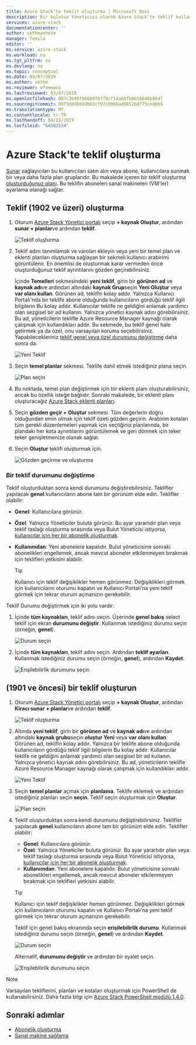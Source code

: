 ```yaml
---
title: Azure Stack'te teklif oluşturma | Microsoft Docs
description: Bir bulutun Yöneticisi olarak Azure Stack'te teklif kullanıcılarınız için oluşturma konusunda bilgi edinin.
services: azure-stack
documentationcenter: ''
author: sethmanheim
manager: femila
editor: ''
ms.service: azure-stack
ms.workload: na
ms.tgt_pltfrm: na
ms.devlang: na
ms.topic: conceptual
ms.date: 03/07/2019
ms.author: sethm
ms.reviewer: efemmano
ms.lastreviewed: 03/07/2019
ms.openlocfilehash: 087c3b95f96600f6ff0cf14ab0fb8618046b86d7
ms.sourcegitcommit: 0973dddb81db03cf07c8966ad66526d775ced8b9
ms.translationtype: MT
ms.contentlocale: tr-TR
ms.lasthandoff: 04/23/2019
ms.locfileid: "64302534"
---
```

# <a name="create-an-offer-in-azure-stack"></a>Azure Stack'te teklif oluşturma

[Sunar](azure-stack-overview.md) sağlayıcıları bu kullanıcıları satın alın veya abone, kullanıcılara sunmak bir veya daha fazla plan gruplarıdır. Bu makalede içeren bir teklif oluşturma [oluşturduğunuz planı](azure-stack-create-plan.md). Bu teklifin aboneleri sanal makineleri (VM'ler) ayarlama olanağı sağlar.

## <a name="create-an-offer-1902-and-later"></a>Teklif (1902 ve üzeri) oluşturma

1. Oturum [Azure Stack Yönetici portalı](https://adminportal.local.azurestack.external) seçip **+ kaynak Oluştur**, ardından **sunar + planlar**ve ardından **teklif**.

   ![Teklif oluşturma](media/azure-stack-create-offer/offers.png)

2. Teklif adını tanımlamak ve varolan ekleyin veya yeni bir temel plan ve eklenti planları oluşturma sağlayan bir sekmeli kullanıcı arabirimi görüntülenir. En önemlisi de oluşturmak karar vermeden önce oluşturduğunuz teklif ayrıntılarını gözden geçirebilirsiniz.

   İçinde **Temelleri** sekmesindeki **yeni teklif**, girin bir **görünen ad** ve **kaynak adı**ve ardından altındaki **kaynak Grup**seçin **Yeni Oluştur** veya **var olanı kullan**. Görünen ad, teklifin kolay addır. Yalnızca Kullanıcı Portalı'nda bir teklife abone olduğunda kullanıcıların gördüğü teklif ilgili bilgilerin Bu kolay addır. Kullanıcılar teklife ne geldiğini anlamak yardımcı olan sezgisel bir ad kullanın. Yalnızca yönetici kaynak adını görebilirsiniz. Bu ad, yöneticilerin teklifle Azure Resource Manager kaynağı olarak çalışmak için kullandıkları addır. Bu sekmede, bu teklif genel hale getirmek ya da özel, onu varsayılan koruma seçebilirsiniz. Yapabilecekleriniz [teklif genel veya özel durumunu değiştirme](#change-the-state-of-an-offer) daha sonra da.

   ![Yeni Teklif](media/azure-stack-create-offer/new-offer.png)
  
3. Seçin **temel planlar** sekmesi. Teklife dahil etmek istediğiniz plana seçin.

   ![Plan seçin](media/azure-stack-create-offer/select-plan.png)

4. Bu noktada, temel plan değiştirmek için bir eklenti planı oluşturabilirsiniz, ancak bu özellik isteğe bağlıdır. Sonraki makalede, bir eklenti planı oluşturacağız [Azure Stack eklenti planları](create-add-on-plan.md).

5. Seçin **gözden geçir + Oluştur** sekmesi. Tüm değerlerin doğru olduğundan emin olmak için teklif özeti gözden geçirin. Arabirim kotaları tüm gerekli düzenlemeleri yapmak için seçtiğiniz planlarında, bir plandaki her kota ayrıntılarını görüntülemek ve geri dönmek için teker teker genişletmenize olanak sağlar.

6. Seçin **Oluştur** teklifi oluşturmak için.

   ![Gözden geçirme ve oluşturma](media/azure-stack-create-offer/review-offer.png)

### <a name="change-the-state-of-an-offer"></a>Bir teklif durumunu değiştirme

Teklif oluşturduktan sonra kendi durumunu değiştirebilirsiniz. Teklifler yapılacak **genel** kullanıcıların abone tam bir görünüm elde edin. Teklifler olabilir:

- **Genel**: Kullanıcılara görünür.
- **Özel**: Yalnızca Yöneticiler buluta görünür. Bu ayar yararlıdır plan veya teklif taslağı oluşturma sırasında veya Bulut Yöneticisi istiyorsa, [kullanıcılar için her bir abonelik oluşturmak](azure-stack-subscribe-plan-provision-vm.md#create-a-subscription-as-a-cloud-operator).
- **Kullanımdan**: Yeni abonelere kapalıdır. Bulut yöneticisine sonraki abonelikleri engellemek, ancak mevcut aboneler etkilenmeyen bırakmak için teklifleri yetkisini alabilir.

  > [!TIP]  
  > Kullanıcı için teklif değişiklikler hemen görünmez. Değişiklikleri görmek için kullanıcıların oturumu kapatın ve Kullanıcı Portalı'na yeni teklif görmek için tekrar oturum açmanızın gerekebilir.

Teklif Durumu değiştirmek için iki yolu vardır:

1. İçinde **tüm kaynakları**, teklif adını seçin. Üzerinde **genel bakış** select teklif için ekran **durumunu değiştir**. Kullanmak istediğiniz durumu seçin (örneğin, **genel**).

   ![Durum seçin](media/azure-stack-create-offer/change-state.png)

2. İçinde **tüm kaynakları**, teklif adını seçin. Ardından **teklif ayarları**. Kullanmak istediğiniz durumu seçin (örneğin, **genel**), ardından **Kaydet**.

   ![Erişilebilirlik durumunu seçin](media/azure-stack-create-offer/offer-settings.png)

## <a name="create-an-offer-1901-and-earlier"></a>(1901 ve öncesi) bir teklif oluşturun

1. Oturum [Azure Stack Yönetici portalı](https://adminportal.local.azurestack.external) seçip **+ kaynak Oluştur**, ardından **Kiracı sunar + planlar**ve ardından **teklif**.

   ![Teklif oluşturma](media/azure-stack-create-offer/image01.png)
  
2. Altında **yeni teklif**, girin bir **görünen ad** ve **kaynak adı**ve ardından altındaki **kaynak grubu**seçin **oluştur Yeni** veya **var olanı kullan**. Görünen ad, teklifin kolay addır. Yalnızca bir teklife abone olduğunda kullanıcıların gördüğü teklif ilgili bilgilerin Bu kolay addır. Kullanıcılar teklife ne geldiğini anlamak yardımcı olan sezgisel bir ad kullanın. Yalnızca yönetici kaynak adını görebilirsiniz. Bu ad, yöneticilerin teklifle Azure Resource Manager kaynağı olarak çalışmak için kullandıkları addır.

   ![Yeni Teklif](media/azure-stack-create-offer/image01a.png)
  
3. Seçin **temel planlar** açmak için **planlama**. Teklife eklemek ve ardından istediğiniz planları seçin **seçin**. Teklif seçin oluşturmak için **Oluştur**.

   ![Plan seçin](media/azure-stack-create-offer/image02.png)
  
4. Teklif oluşturduktan sonra kendi durumunu değiştirebilirsiniz. Teklifler yapılacak **genel** kullanıcıların abone tam bir görünüm elde edin. Teklifler olabilir:

   - **Genel**: Kullanıcılara görünür.
   - **Özel**: Yalnızca Yöneticiler buluta görünür. Bu ayar yararlıdır plan veya teklif taslağı oluşturma sırasında veya Bulut Yöneticisi istiyorsa, [kullanıcılar için her bir abonelik oluşturmak](azure-stack-subscribe-plan-provision-vm.md#create-a-subscription-as-a-cloud-operator).
   - **Kullanımdan**: Yeni abonelere kapalıdır. Bulut yöneticisine sonraki abonelikleri engellemek, ancak mevcut aboneler etkilenmeyen bırakmak için teklifleri yetkisini alabilir.

   > [!TIP]  
   > Kullanıcı için teklif değişiklikler hemen görünmez. Değişiklikleri görmek için kullanıcıların oturumu kapatın ve Kullanıcı Portalı'na yeni teklif görmek için tekrar oturum açmanızın gerekebilir.

   Teklif için genel bakış ekranında seçin **erişilebilirlik durumu**. Kullanmak istediğiniz durumu seçin (örneğin, **genel**) ve ardından **Kaydet**.

     ![Durum seçin](media/azure-stack-create-offer/change-stage-1807.png)

     Alternatif, **durumunu değiştir** ve ardından bir eyalet seçin.

    ![Erişilebilirlik durumunu seçin](media/azure-stack-create-offer/change-stage-select-1807.png)

> [!NOTE]
> Varsayılan tekliflerini, planları ve kotaları oluşturmak için PowerShell de kullanabilirsiniz. Daha fazla bilgi için [Azure Stack PowerShell modülü 1.4.0](/powershell/azure/azure-stack/overview?view=azurestackps-1.4.0).

## <a name="next-steps"></a>Sonraki adımlar

- [Abonelik oluşturma](azure-stack-subscribe-plan-provision-vm.md)
- [Sanal makine sağlama](../user/azure-stack-create-vm-template.md)
